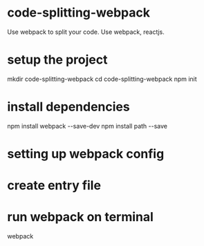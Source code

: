 # code-splitting-webpack
Use webpack to split your code. Use webpack, reactjs.
# setup the project
mkdir code-splitting-webpack
cd code-splitting-webpack
npm init
# install dependencies
npm install webpack --save-dev
npm install path --save
# setting up webpack config
# create entry file
# run webpack on terminal
webpack
